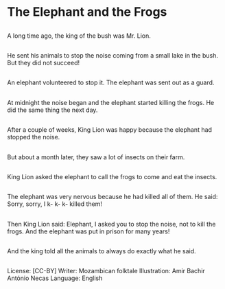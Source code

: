 # The Elephant and the Frogs

##
A long time ago, the
king of the bush was Mr.
Lion.

##
He sent his animals to
stop the noise coming
from a small lake in the
bush. But they did not
succeed!

##
An elephant
volunteered to stop it.
The elephant was sent
out as a guard.

##
At midnight the noise
began and the elephant
started killing the frogs.
He did the same thing
the next day.

##
After a couple of weeks,
King Lion was happy
because the elephant
had stopped the noise.

##
But about a month
later, they saw a lot of
insects on their farm.

##
King Lion asked the
elephant to call the
frogs to come and eat
the insects.

##
The elephant was very
nervous because he
had killed all of them.
He said: Sorry, sorry, I
k- k- k- killed them!

##
Then King Lion said:
Elephant, I asked you to
stop the noise, not to
kill the frogs. And the
elephant was put in
prison for many years!

##
And the king told all the
animals to always do
exactly what he said.

##
License: [CC-BY]
Writer: Mozambican folktale
Illustration: Amir Bachir António Necas
Language: English
